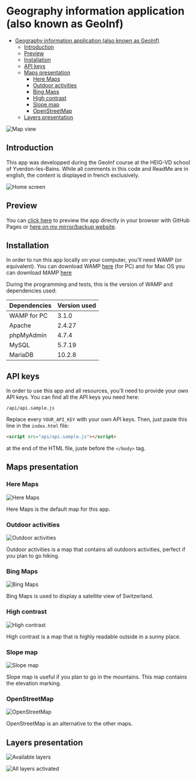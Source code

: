 # Geography information application (also known as GeoInf)

- [Geography information application (also known as GeoInf)](#geography-information-application-also-known-as-geoinf)
  - [Introduction](#introduction)
  - [Preview](#preview)
  - [Installation](#installation)
  - [API keys](#api-keys)
  - [Maps presentation](#maps-presentation)
    - [Here Maps](#here-maps)
    - [Outdoor activities](#outdoor-activities)
    - [Bing Maps](#bing-maps)
    - [High contrast](#high-contrast)
    - [Slope map](#slope-map)
    - [OpenStreetMap](#openstreetmap)
  - [Layers presentation](#layers-presentation)

![Map view](https://raw.githubusercontent.com/Liozon/geoinf-app/master/screenshots/map.png "Map view")

## Introduction

This app was developped during the GeoInf course at the HEIG-VD school of Yverdon-les-Bains. While all comments in this code and ReadMe are in english, the content is displayed in french exclusively.

![Home screen](https://raw.githubusercontent.com/Liozon/geoinf-app/master/screenshots/home%20screen.png "Home screen")

## Preview

You can [click here](http://tiny.cc/geoinf-readme-git) to preview the app directly in your browser with GitHub Pages or [here on my mirror/backup website](http://tiny.cc/geoinf-readme-own).

## Installation

In order to run this app locally on your computer, you'll need WAMP (or equivalent). You can download WAMP [here](http://www.wampserver.com/en/download-wampserver-64bits/) (for PC) and for Mac OS you can download MAMP [here](https://www.mamp.info/en/downloads/)

During the programming and tests, this is the version of WAMP and dependencies used:

| Dependencies | Version used |
| ------------ | ------------ |
| WAMP for PC  | 3.1.0        |
| Apache       | 2.4.27       |
| phpMyAdmin   | 4.7.4        |
| MySQL        | 5.7.19       |
| MariaDB      | 10.2.8       |

## API keys

In order to use this app and all resources, you'll need to provide your own API keys. You can find all the API keys you need here:

`/api/api.sample.js`

Replace every `YOUR_API_KEY` with your own API keys. Then, just paste this line in the `index.html` file:

```html
<script src="api/api.sample.js"></script>
```

at the end of the HTML file, juste before the `</body>` tag.

## Maps presentation

### Here Maps

![Here Maps](https://raw.githubusercontent.com/Liozon/geoinf-app/master/screenshots/here%20maps%20map.png "Here Maps")

Here Maps is the default map for this app.

### Outdoor activities

![Outdoor activities](https://raw.githubusercontent.com/Liozon/geoinf-app/master/screenshots/outdoor%20activities%20map.png "Outdoor activities")

Outdoor activities is a map that contains all outdoors activities, perfect if you plan to go hiking.

### Bing Maps

![Bing Maps](https://raw.githubusercontent.com/Liozon/geoinf-app/master/screenshots/bing%20map.png "Bing Maps")

Bing Maps is used to display a satellite view of Switzerland.

### High contrast

![High contrast](https://raw.githubusercontent.com/Liozon/geoinf-app/master/screenshots/high%20contrast.png "High contrast")

High contrast is a map that is highly readable outside in a sunny place.

### Slope map

![Slope map](https://raw.githubusercontent.com/Liozon/geoinf-app/master/screenshots/slope%20map.png "Slope map")

Slope map is useful if you plan to go in the mountains. This map contains the elevation marking.

### OpenStreetMap

![OpenStreetMap](https://raw.githubusercontent.com/Liozon/geoinf-app/master/screenshots/openstreetmap.png "OpenStreetMap")

OpenStreetMap is an alternative to the other maps.

## Layers presentation

![Available layers](https://raw.githubusercontent.com/Liozon/geoinf-app/master/screenshots/selection%20of%20layers.jpg "Available layers")

![All layers activated](https://raw.githubusercontent.com/Liozon/geoinf-app/master/screenshots/all%20layers.png "All layers activated")